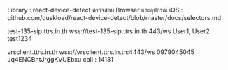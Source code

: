 Library : react-device-detect
ตรวจสอบ Browser และอุปกรณ์ iOS : github.com/duskload/react-device-detect/blob/master/docs/selectors.md

test-135-sip.ttrs.in.th
wss://test-135-sip.ttrs.in.th:443/ws
User1, User2
test1234

vrsclient.ttrs.in.th
wss://vrsclient.ttrs.in.th:4443/ws
0979045045
Jq4ENCBntJrggKVUEbxu
call : 14131